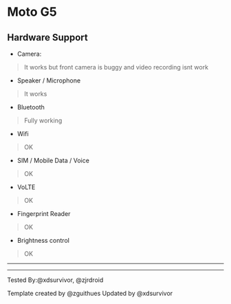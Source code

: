 # Moto G5

## Hardware Support
* Camera:
> It works but front camera is buggy and video recording isnt work

* Speaker / Microphone
> It works

* Bluetooth
> Fully working

* Wifi
> OK

* SIM / Mobile Data / Voice
> OK

* VoLTE
> OK

* Fingerprint Reader
> OK

* Brightness control
> OK

***


***
Tested By:@xdsurvivor, @zjrdroid

Template created by @zguithues
Updated by @xdsurvivor